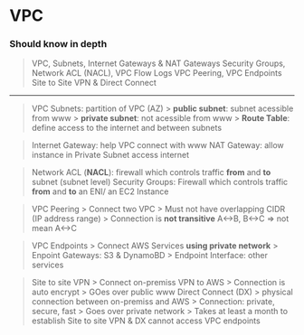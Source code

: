 # VPC

### Should know in depth
> VPC, Subnets, Internet Gateways & NAT Gateways
> Security Groups, Network ACL (NACL), VPC Flow Logs
> VPC Peering, VPC Endpoints
> Site to Site VPN & Direct Connect


--------------------------------------

> VPC
> Subnets: partition of VPC (AZ)
    > **public subnet**: subnet acessible from www
    > **private subnet**: not acessible from www
    > **Route Table**: define access to the internet and between subnets

> Internet Gateway: help VPC connect with www
> NAT Gateway: allow instance in Private Subnet access internet

> Network ACL (**NACL**): firewall which controls traffic **from** and **to** subnet (subnet level)
> Security Groups: Firewall which controls traffic **from** and **to** an ENI/ an EC2 Instance

> VPC Peering
    > Connect two VPC
    > Must not have overlapping CIDR (IP address range)
    > Connection is **not transitive**  A<->B, B<->C => not mean A<->C

> VPC Endpoints
    > Connect AWS Services **using private network**
    > Enpoint Gateways: S3 & DynamoBD
    > Endpoint Interface: other services

> Site to site VPN
    > Connect on-premiss VPN to AWS
    > Connection is auto encrypt
    > GOes over public www
> Direct Connect (DX)
    > physical connection between on-premiss and AWS
    > Connection: private, secure, fast
    > Goes over private network
    > Takes at least a month to establish
> Site to site VPN & DX cannot access VPC endpoints